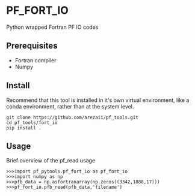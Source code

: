 # PF_FORT_IO

Python wrapped Fortran PF IO codes

## Prerequisites

* Fortran compiler
* Numpy

## Install

Recommend that this tool is installed in it's own virtual environment, like a conda environment, rather than at the system level.

```
git clone https://github.com/arezaii/pf_tools.git
cd pf_tools/fort_io
pip install .
```

## Usage

Brief overview of the pf_read usage

```
>>>import pf_pytools.pf_fort_io as pf_fort_io
>>>import numpy as np
>>>pfb_data = np.asfortranarray(np.zeros((3342,1888,17)))
>>>pf_fort_io.pfb_read(pfb_data,'filename')
```

